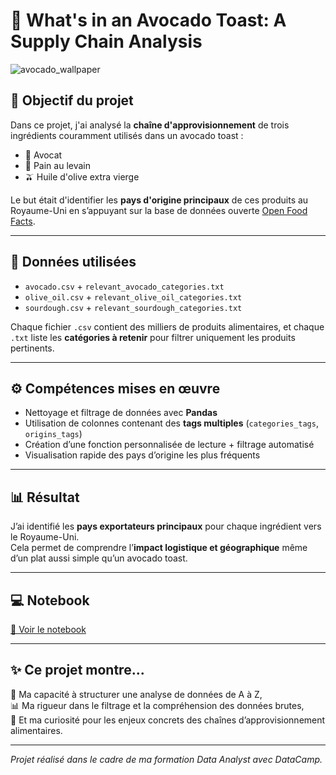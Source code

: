 # 🥑 What's in an Avocado Toast: A Supply Chain Analysis
![avocado_wallpaper](https://github.com/user-attachments/assets/5c2dbe7d-3bc0-4140-b2a7-57c59f004082)

## 📌 Objectif du projet

Dans ce projet, j'ai analysé la **chaîne d'approvisionnement** de trois ingrédients couramment utilisés dans un avocado toast :
- 🥑 Avocat
- 🍞 Pain au levain
- 🫒 Huile d'olive extra vierge

Le but était d'identifier les **pays d'origine principaux** de ces produits au Royaume-Uni en s’appuyant sur la base de données ouverte [Open Food Facts](https://world.openfoodfacts.org/).

---

## 📂 Données utilisées

- `avocado.csv` + `relevant_avocado_categories.txt`
- `olive_oil.csv` + `relevant_olive_oil_categories.txt`
- `sourdough.csv` + `relevant_sourdough_categories.txt`

Chaque fichier `.csv` contient des milliers de produits alimentaires, et chaque `.txt` liste les **catégories à retenir** pour filtrer uniquement les produits pertinents.

---

## ⚙️ Compétences mises en œuvre

- Nettoyage et filtrage de données avec **Pandas**
- Utilisation de colonnes contenant des **tags multiples** (`categories_tags`, `origins_tags`)
- Création d’une fonction personnalisée de lecture + filtrage automatisé
- Visualisation rapide des pays d’origine les plus fréquents

---

## 📊 Résultat

J’ai identifié les **pays exportateurs principaux** pour chaque ingrédient vers le Royaume-Uni.  
Cela permet de comprendre l’**impact logistique et géographique** même d’un plat aussi simple qu’un avocado toast.

---

## 💻 Notebook

[📌  Voir le notebook](./avocado-toast-analysis.ipynb)

---

## ✨ Ce projet montre...

🎯 Ma capacité à structurer une analyse de données de A à Z,  
📊 Ma rigueur dans le filtrage et la compréhension des données brutes,  
🚀 Et ma curiosité pour les enjeux concrets des chaînes d’approvisionnement alimentaires.

---

*Projet réalisé dans le cadre de ma formation Data Analyst avec DataCamp.*
